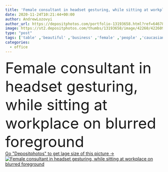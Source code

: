 ```yaml
---
title: 'Female consultant in headset gesturing, while sitting at workplace on blurred foreground'
date: 2020-11-24T10:21:44+00:00
author: AndrewLozovyi
author_url: https://depositphotos.com/portfolio-13193658.html?ref=64678756
image: https://st2.depositphotos.com/thumbs/13193658/image/42260/422609728/api_thumb_450.jpg?forcejpeg=true
type: "post"
tags: ['table' ,'beautiful' ,'business' ,'female' ,'people' ,'caucasian' ,'cup' ,'man' ,'technology' ,'sit' ,'blur' ,'center' ,'corporate' ,'office' ,'service' ,'beverage' ,'woman' ,'call' ,'talk' ,'support' ,'occupation' ,'professional' ,'businessman' ,'document' ,'help' ,'indoors' ,'blonde' ,'look' ,'attractive' ,'workplace' ,'Gesturing' ,'businesswoman' ,'businesspeople' ,'laptops' ,'telemarketing' ,'graphs' ,'headsets' ,'agents' ,'operators' ,'consultants' ,'assistants' ,'paper sheet' ,'blank screen' ,'digital devices' ,'srink' ]
categories: 
  - office
---
```

<div aling="center">
            <font size="60"> Female consultant in headset gesturing, while sitting at workplace on blurred foreground</font>   
</div>
<div>
    <a href='https://st2.depositphotos.com/thumbs/13193658/image/42260/422609728/api_thumb_450.jpg?forcejpeg=true?ref=64678756' target=_blank > Go "Depositphotos" to get lage size of this picture ->
        <img href='https://st2.depositphotos.com/thumbs/13193658/image/42260/422609728/api_thumb_450.jpg?forcejpeg=true?ref=64678756' src='https://st2.depositphotos.com/13193658/42260/i/950/depositphotos_422609728-stock-photo-female-consultant-headset-gesturing-while.jpg?forcejpeg=true' alt='Female consultant in headset gesturing, while sitting at workplace on blurred foreground' >
    </a>
</div>
